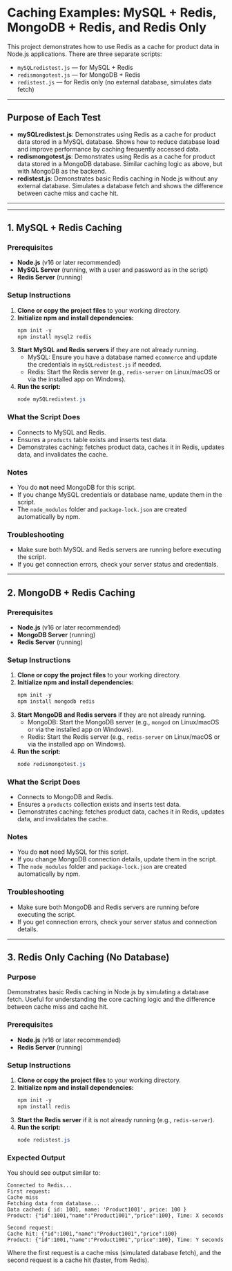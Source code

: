 

# Caching Examples: MySQL + Redis, MongoDB + Redis, and Redis Only

This project demonstrates how to use Redis as a cache for product data in Node.js applications. There are three separate scripts:

- `mySQLredistest.js` — for MySQL + Redis
- `redismongotest.js` — for MongoDB + Redis
- `redistest.js` — for Redis only (no external database, simulates data fetch)

---

## Purpose of Each Test

- **mySQLredistest.js**: Demonstrates using Redis as a cache for product data stored in a MySQL database. Shows how to reduce database load and improve performance by caching frequently accessed data.
- **redismongotest.js**: Demonstrates using Redis as a cache for product data stored in a MongoDB database. Similar caching logic as above, but with MongoDB as the backend.
- **redistest.js**: Demonstrates basic Redis caching in Node.js without any external database. Simulates a database fetch and shows the difference between cache miss and cache hit.

---
---



## 1. MySQL + Redis Caching

### Prerequisites
- **Node.js** (v16 or later recommended)
- **MySQL Server** (running, with a user and password as in the script)
- **Redis Server** (running)

### Setup Instructions
1. **Clone or copy the project files** to your working directory.
2. **Initialize npm and install dependencies:**
   ```powershell
   npm init -y
   npm install mysql2 redis
   ```
3. **Start MySQL and Redis servers** if they are not already running.
   - MySQL: Ensure you have a database named `ecommerce` and update the credentials in `mySQLredistest.js` if needed.
   - Redis: Start the Redis server (e.g., `redis-server` on Linux/macOS or via the installed app on Windows).
4. **Run the script:**
   ```powershell
   node mySQLredistest.js
   ```

### What the Script Does
- Connects to MySQL and Redis.
- Ensures a `products` table exists and inserts test data.
- Demonstrates caching: fetches product data, caches it in Redis, updates data, and invalidates the cache.

### Notes
- You do **not** need MongoDB for this script.
- If you change MySQL credentials or database name, update them in the script.
- The `node_modules` folder and `package-lock.json` are created automatically by npm.

### Troubleshooting
- Make sure both MySQL and Redis servers are running before executing the script.
- If you get connection errors, check your server status and credentials.

---

## 2. MongoDB + Redis Caching

### Prerequisites
- **Node.js** (v16 or later recommended)
- **MongoDB Server** (running)
- **Redis Server** (running)

### Setup Instructions
1. **Clone or copy the project files** to your working directory.
2. **Initialize npm and install dependencies:**
   ```powershell
   npm init -y
   npm install mongodb redis
   ```
3. **Start MongoDB and Redis servers** if they are not already running.
   - MongoDB: Start the MongoDB server (e.g., `mongod` on Linux/macOS or via the installed app on Windows).
   - Redis: Start the Redis server (e.g., `redis-server` on Linux/macOS or via the installed app on Windows).
4. **Run the script:**
   ```powershell
   node redismongotest.js
   ```

### What the Script Does
- Connects to MongoDB and Redis.
- Ensures a `products` collection exists and inserts test data.
- Demonstrates caching: fetches product data, caches it in Redis, updates data, and invalidates the cache.

### Notes
- You do **not** need MySQL for this script.
- If you change MongoDB connection details, update them in the script.
- The `node_modules` folder and `package-lock.json` are created automatically by npm.

### Troubleshooting
- Make sure both MongoDB and Redis servers are running before executing the script.
- If you get connection errors, check your server status and connection details.

---

## 3. Redis Only Caching (No Database)

### Purpose
Demonstrates basic Redis caching in Node.js by simulating a database fetch. Useful for understanding the core caching logic and the difference between cache miss and cache hit.

### Prerequisites
- **Node.js** (v16 or later recommended)
- **Redis Server** (running)

### Setup Instructions
1. **Clone or copy the project files** to your working directory.
2. **Initialize npm and install dependencies:**
   ```powershell
   npm init -y
   npm install redis
   ```
3. **Start the Redis server** if it is not already running (e.g., `redis-server`).
4. **Run the script:**
   ```powershell
   node redistest.js
   ```

### Expected Output
You should see output similar to:

```
Connected to Redis...
First request:
Cache miss
Fetching data from database...
Data cached: { id: 1001, name: 'Product1001', price: 100 }
Product: {"id":1001,"name":"Product1001","price":100}, Time: X seconds

Second request:
Cache hit: {"id":1001,"name":"Product1001","price":100}
Product: {"id":1001,"name":"Product1001","price":100}, Time: Y seconds
```
Where the first request is a cache miss (simulated database fetch), and the second request is a cache hit (faster, from Redis).
